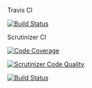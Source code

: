 Travis CI

[![Build Status](https://travis-ci.org/sohe3409/mvc-course-proj.svg?branch=master)](https://travis-ci.org/sohe3409/mvc-course-proj)


Scrutinizer CI

[![Code Coverage](https://scrutinizer-ci.com/g/sohe3409/mvc-course-proj/badges/coverage.png?b=master)](https://scrutinizer-ci.com/g/sohe3409/mvc-course-proj/?branch=master)

[![Scrutinizer Code Quality](https://scrutinizer-ci.com/g/sohe3409/mvc-course-proj/badges/quality-score.png?b=master)](https://scrutinizer-ci.com/g/sohe3409/mvc-course-proj/?branch=master)

[![Build Status](https://scrutinizer-ci.com/g/sohe3409/mvc-course-proj/badges/build.png?b=master)](https://scrutinizer-ci.com/g/sohe3409/mvc-course-proj/build-status/master)
